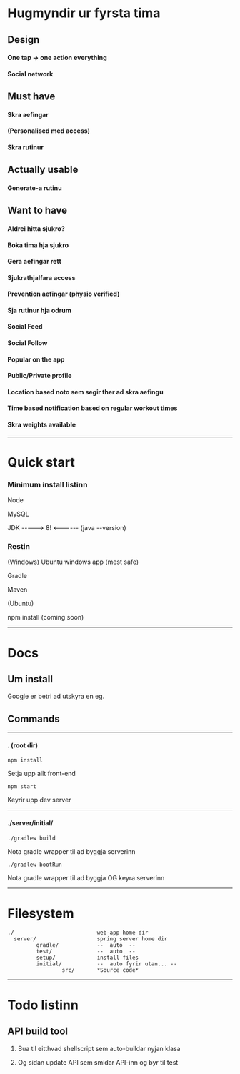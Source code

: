 # Hugmyndir ur fyrsta tima


## Design

#### One tap -> one action everything

#### Social network



## Must have

#### Skra aefingar

#### (Personalised med access)

#### Skra rutinur



## Actually usable

#### Generate-a rutinu




## Want to have

#### Aldrei hitta sjukro?

#### Boka tima hja sjukro

#### Gera aefingar rett

#### Sjukrathjalfara access

#### Prevention aefingar (physio verified)

#### Sja rutinur hja odrum

#### Social Feed

#### Social Follow

#### Popular on the app

#### Public/Private profile

#### Location based noto sem segir ther ad skra aefingu

#### Time based notification based on regular workout times

#### Skra weights available

---

# Quick start


### Minimum install listinn

Node

MySQL

JDK -----> 8! <------ (java --version)

### Restin

(Windows) Ubuntu windows app (mest safe)

Gradle

Maven

(Ubuntu) 

npm install (coming soon)

---

# Docs

## Um install

Google er betri ad utskyra en eg.

## Commands

---

#### . (root dir)

`npm install`
  
  Setja upp allt front-end

`npm start`

  Keyrir upp dev server

---

#### ./server/initial/

`./gradlew build`   

  Nota gradle wrapper til ad byggja serverinn 

`./gradlew bootRun`   

  Nota gradle wrapper til ad byggja OG keyra serverinn 

---

# Filesystem

    ./                          web-app home dir
      server/                   spring server home dir
             gradle/            --  auto  --
             test/              --  auto  --
             setup/             install files
             initial/           --  auto fyrir utan... --
                     src/       *Source code*
                 

              
---

# Todo listinn

## API build tool

1. Bua til eitthvad shellscript sem auto-buildar nyjan klasa 

2. Og sidan update API sem smidar API-inn og byr til test

